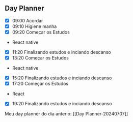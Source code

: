 ## Day Planner
- [x] 09:00  Acordar
- [x] 09:10  Higiene manha
- [x] 09:20  Começar os Estudos 
- React native
- [x] 11:20  Finalizando estudos e inciando descanso
- [x] 13:20  Começar os Estudos
- React native
- [x] 15:20 Finalizando estudos e inciando descanso
- [x] 17:20 Começar os Estudos
- React 
- [x] 19:20 Finalizando estudos e inciando descanso

Meu day planner do dia anterio: [[Day Planner-20240707]]